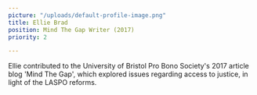 ```yaml
---
picture: "/uploads/default-profile-image.png"
title: Ellie Brad
position: Mind The Gap Writer (2017)
priority: 2

---
```

Ellie contributed to the University of Bristol Pro Bono Society's 2017 article blog 'Mind The Gap', which explored issues regarding access to justice,  in light of the LASPO reforms.
